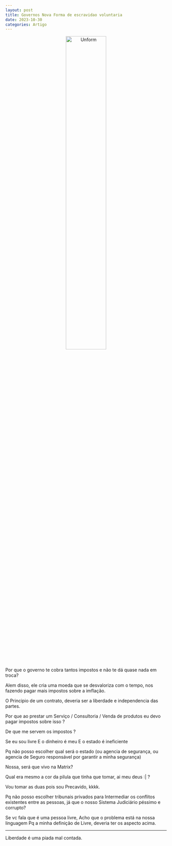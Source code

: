 ```yaml
---
layout: post
title: Governos Nova Forma de escravidao voluntaria
date: 2023-10-30
categories: Artigo
---
```


<p align="center">
<img src="{{ site.baseurl }}/images/2023-10-30-Governos-Nova-forma-de-escravidao-voluntaria.png" height="50%" width="50%" alt="Unform" />
</p>

Por que o governo te cobra tantos impostos e não te dá quase nada em troca?

Alem disso, ele cria uma moeda que se desvaloriza com o tempo, nos fazendo pagar mais impostos sobre a imflação.

O Principio de um contrato, deveria ser a liberdade e independencia das partes.

Por que ao prestar um Serviço / Consultoria / Venda de produtos eu devo pagar impostos sobre isso ?

De que me servem os impostos ?

Se eu sou livre
E o dinheiro é meu
E o estado é ineficiente

Pq não posso escolher qual será o estado (ou agencia de segurança, ou agencia de Seguro responsável por garantir a minha segurança)

Nossa, será que vivo na Matrix?

Qual era mesmo a cor da pilula que tinha que tomar, ai meu deus :| ?

Vou tomar as duas pois sou Precavido, kkkk.

Pq não posso escolher tribunais privados para Intermediar os conflitos existentes entre as pessoas, já que o nosso Sistema Judiciário péssimo e corrupto?


Se vc fala que é uma pessoa livre,
Acho que o problema está na nossa linguagem 
Pq a minha definição de Livre, deveria ter os aspecto acima.


---

Liberdade é uma piada mal contada.

